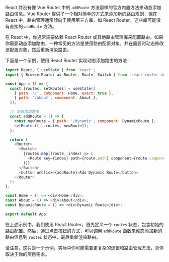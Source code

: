 React 并没有像 Vue Router 中的 `addRoute` 方法那样的官方内置方法来动态添加路由信息。Vue Router 提供了一个相对简单的方式来添加新的路由规则，但在 React 中，路由管理通常倾向于使用第三方库，如 React Router，这些库可能没有直接的 `addRoute` 方法。

在 React 中，你通常需要依赖 React Router 或其他路由管理库来配置路由。如果你需要动态添加路由，一种常见的方法是使用路由配置对象，并在需要时动态修改该配置对象，然后重新渲染路由。

下面是一个示例，使用 React Router 实现动态添加路由的方法：

```javascript
import React, { useState } from 'react';
import { BrowserRouter as Router, Route, Switch } from 'react-router-dom';

const App = () => {
  const [routes, setRoutes] = useState([
    { path: '/', component: Home, exact: true },
    { path: '/about', component: About },
  ]);

  // 动态添加路由
  const addRoute = () => {
    const newRoute = { path: '/dynamic', component: DynamicRoute };
    setRoutes([...routes, newRoute]);
  };

  return (
    <Router>
      <Switch>
        {routes.map((route, index) => (
          <Route key={index} path={route.path} component={route.component} exact={route.exact} />
        ))}
      </Switch>
      <button onClick={addRoute}>Add Dynamic Route</button>
    </Router>
  );
};

const Home = () => <div>Home</div>;
const About = () => <div>About</div>;
const DynamicRoute = () => <div>Dynamic Route</div>;

export default App;
```

在上述示例中，我们使用 React Router，首先定义一个 `routes` 状态，包含初始的路由配置。然后，通过点击按钮的方式，可以调用 `addRoute` 函数来动态添加新的路由信息到 `routes` 状态中，最后重新渲染路由。

请注意，这只是一个示例，实际中你可能需要更复杂的逻辑和路由管理方法，具体取决于你的项目需求。
